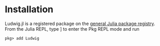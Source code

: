 # Installation

Ludwig.jl is a registered package on the [general Julia package registry](https://github.com/JuliaRegistries/General). From the Julia REPL, type ] to enter the Pkg REPL mode and run
```
pkg> add Ludwig
```
